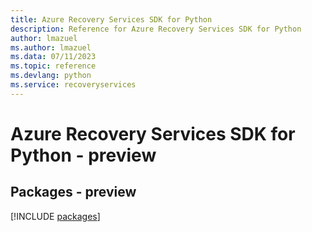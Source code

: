 ```yaml
---
title: Azure Recovery Services SDK for Python
description: Reference for Azure Recovery Services SDK for Python
author: lmazuel
ms.author: lmazuel
ms.data: 07/11/2023
ms.topic: reference
ms.devlang: python
ms.service: recoveryservices
---
```

# Azure Recovery Services SDK for Python - preview
## Packages - preview
[!INCLUDE [packages](recovery-services-index.md)]